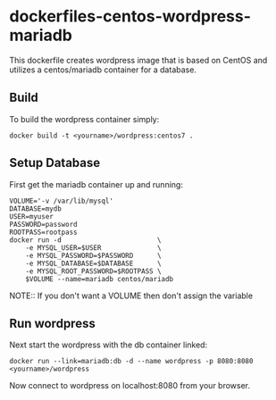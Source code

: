 dockerfiles-centos-wordpress-mariadb
====================================

This dockerfile creates wordpress image that is based on CentOS and
utilizes a centos/mariadb container for a database.

Build
-----

To build the wordpress container simply:

```
docker build -t <yourname>/wordpress:centos7 .

```

Setup Database
--------------

First get the mariadb container up and running:

```
VOLUME='-v /var/lib/mysql'
DATABASE=mydb
USER=myuser
PASSWORD=password
ROOTPASS=rootpass
docker run -d                        \
    -e MYSQL_USER=$USER              \
    -e MYSQL_PASSWORD=$PASSWORD      \
    -e MYSQL_DATABASE=$DATABASE      \
    -e MYSQL_ROOT_PASSWORD=$ROOTPASS \
    $VOLUME --name=mariadb centos/mariadb
```
NOTE:: If you don't want a VOLUME then don't assign the variable

Run wordpress
-------------

Next start the wordpress with the db container linked:

```
docker run --link=mariadb:db -d --name wordpress -p 8080:8080 <yourname>/wordpress
```

Now connect to wordpress on localhost:8080 from your browser.
